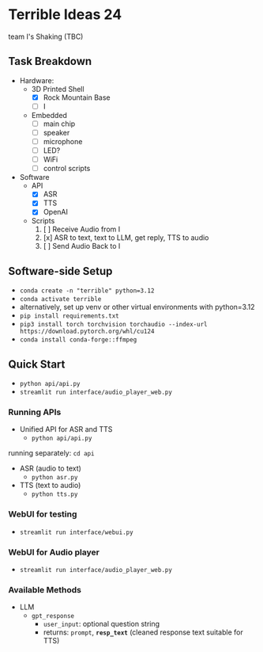 # Terrible Ideas 24
team I's Shaking (TBC)

## Task Breakdown
- Hardware: 
    - 3D Printed Shell
        - [x] Rock Mountain Base
        - [ ] I
    - Embedded
        - [ ] main chip
        - [ ] speaker
        - [ ] microphone
        - [ ] LED?
        - [ ] WiFi
        - [ ] control scripts
- Software
    - API
        - [x] ASR
        - [x] TTS
        - [x] OpenAI
    - Scripts
        1. [ ] Receive Audio from I
        2. [x] ASR to text, text to LLM, get reply, TTS to audio
        3. [ ] Send Audio Back to I


## Software-side Setup
- `conda create -n "terrible" python=3.12`
- `conda activate terrible`
- alternatively, set up venv or other virtual environments with python=3.12
- `pip install requirements.txt`
- `pip3 install torch torchvision torchaudio --index-url https://download.pytorch.org/whl/cu124`
- `conda install conda-forge::ffmpeg`

## Quick Start
- `python api/api.py`
- `streamlit run interface/audio_player_web.py`

### Running APIs
- Unified API for ASR and TTS
    - `python api/api.py`

running separately:
`cd api`
- ASR (audio to text)
    - `python asr.py`
- TTS (text to audio)
    - `python tts.py`

### WebUI for testing
- `streamlit run interface/webui.py`
### WebUI for Audio player
- `streamlit run interface/audio_player_web.py`

### Available Methods
- LLM
    - `gpt_response`
        - `user_input`: optional question string
        - returns: `prompt`, **`resp_text`** (cleaned response text suitable for TTS)

